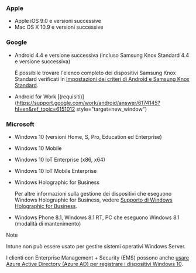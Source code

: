 

### <a name="apple"></a>Apple
- Apple iOS 9.0 e versioni successive
- Mac OS X 10.9 e versioni successive

### <a name="google"></a>Google
- Android 4.4 e versione successiva (incluso Samsung Knox Standard 4.4 e versione successiva)

  È possibile trovare l'elenco completo dei dispositivi Samsung Knox Standard verificati in [Impostazioni dei criteri di Android e Samsung Knox Standard](/intune-classic/deploy-use/android-policy-settings-in-microsoft-intune.md#supported-samsung-knox-standard-devices).


- Android for Work [(requisiti)](https://support.google.com/work/android/answer/6174145?hl=en&ref_topic=6151012 style="target=new_window")

### <a name="microsoft"></a>Microsoft

- Windows 10 (versioni Home, S, Pro, Education ed Enterprise)
- Windows 10 Mobile
- Windows 10 IoT Enterprise (x86, x64)
- Windows 10 IoT Mobile Enterprise
- Windows Holographic for Business

  Per altre informazioni sulla gestione dei dispositivi che eseguono Windows Holographic for Business, vedere [Supporto di Windows Holographic for Business](../windows-holographic-for-business.md).

- Windows Phone 8.1, Windows 8.1 RT, PC che eseguono Windows 8.1 (modalità di mantenimento)

> [!NOTE]
> Intune non può essere usato per gestire sistemi operativi Windows Server.

I clienti con Enterprise Management + Security (EMS) possono anche [usare Azure Active Directory (Azure AD) per registrare i dispositivi Windows 10](/intune-classic/deploy-use/set-up-windows-device-management-with-microsoft-intune#azure-active-directory-enrollment).


